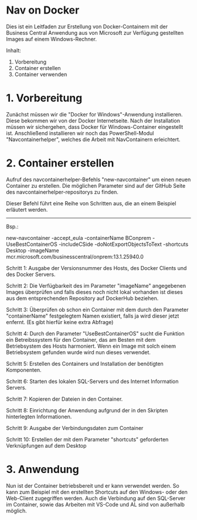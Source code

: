 # Nav on Docker

Dies ist ein Leitfaden zur Erstellung von Docker-Containern mit der Business Central Anwendung aus von Microsoft zur Verfügung gestellten Images auf einem Windows-Rechner.

Inhalt:
1)  Vorbereitung
2)  Container erstellen
3)  Container verwenden


# 1. Vorbereitung

Zunächst müssen wir die "Docker for Windows"-Anwendung installieren. Diese bekommen wir von der Docker Internetseite.
Nach der Installation müssen wir sichergehen, dass Docker für Windows-Container eingestellt ist.
Anschließend installieren wir noch das PowerShell-Modul "Navcontainerhelper", welches die Arbeit mit NavContainern erleichtert.

# 2. Container erstellen

Aufruf des navcontainerhelper-Befehls "new-navcontainer" um einen neuen Container zu erstellen.
Die möglichen Parameter sind auf der GitHub Seite des navcontainerhelper-repositorys zu finden.

Dieser Befehl führt eine Reihe von Schritten aus, die an einem Beispiel erläutert werden.
________________________________________________________________________________________________________________________________________
Bsp.:

new-navcontainer -accept_eula -containerName BConprem -UseBestContainerOS -includeCSide -doNotExportObjectsToText -shortcuts Desktop -imageName mcr.microsoft.com/businesscentral/onprem:13.1.25940.0

Schritt 1:
Ausgabe der Versionsnummer des Hosts, des Docker Clients und des Docker Servers.

Schritt 2:
Die Verfügbarkeit des im Parameter "imageName" angegebenen Images überprüfen und falls dieses noch nicht lokal vorhanden ist dieses aus dem entsprechenden Repository auf DockerHub beziehen.

Schritt 3:
Überprüfen ob schon ein Container mit dem durch den Parameter "containerName" festgelegtem Namen existiert, falls ja wird dieser jetzt enfernt.
(Es gibt hierfür keine extra Abfrage)

Schritt 4:
Durch den Parameter "UseBestContainerOS" sucht die Funktion ein Betreibssystem für den Container, das am Besten mit dem Betriebsystem des Hosts harmoniert. Wenn ein Image mit solch einem Betriebsystem gefunden wurde wird nun dieses verwendet.

Schritt 5:
Erstellen des Containers und Installation der benötigten Komponenten.

Schritt 6:
Starten des lokalen SQL-Servers und des Internet Information Servers.

Schritt 7:
Kopieren der Dateien in den Container.

Schritt 8:
Einrichtung der Anwendung aufgrund der in den Skripten hinterlegten Informationen.

Schritt 9:
Ausgabe der Verbindungsdaten zum Container

Schritt 10:
Erstellen der mit dem Parameter "shortcuts" geforderten Verknüpfungen auf dem Desktop

# 3. Anwendung

Nun ist der Container betriebsbereit und er kann verwendet werden.
So kann zum Beispiel mit den erstellten Shortcuts auf den Windows- oder den Web-Client zugegriffen werden.
Auch die Verbindung auf den SQL-Server im Container, sowie das Arbeiten mit VS-Code und AL sind von außerhalb möglich.
